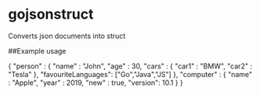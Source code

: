 # gojsonstruct

Converts json documents into struct 

##Example usage 


{
    "person" : {
        "name" : "John",
        "age" : 30,
        "cars" : {
            "car1" : "BMW",
            "car2" : "Tesla"
        },
        "favouriteLanguages": ["Go","Java","JS"]
    },
    "computer" : {
        "name" : "Apple",
        "year" : 2019,
        "new" : true,
        "version": 10.1
    }
}



